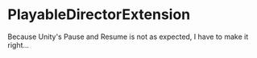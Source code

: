 # PlayableDirectorExtension

Because Unity's Pause and Resume is not as expected, I have to make it right...